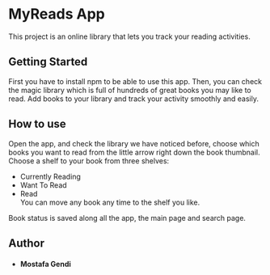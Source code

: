 # MyReads App

This project is an online library that lets you track your reading activities.

## Getting Started

First you have to install npm to be able to use this app. Then, you can check the magic library which is full of hundreds of great books you may like to read. Add books to your library and track your activity smoothly and easily.

## How to use

Open the app, and check the library we have noticed before, choose which books you want to read from the little arrow right down the book thumbnail. Choose a shelf to your book from three shelves:
  * Currently Reading  
  * Want To Read  
  * Read  
You can move any book any time to the shelf you like.

Book status is saved along all the app, the main page and search page.

## Author

  * #### Mostafa Gendi
